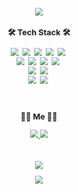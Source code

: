 <p align="center">
	<img src="https://capsule-render.vercel.app/api?type=soft&color=auto&height=150&section=header&text=Seohuih%20Park&fontSize=70&animation=twinkling"/>
</p>
	
<h3 align="center"> 🛠 Tech Stack 🛠 </h3>

<p align="center">
	<img src="https://img.shields.io/badge/Kotlin-0095D5?style=flat-square&logo=Kotlin&logoColor=white"/>&nbsp
	<img src="https://img.shields.io/badge/Java-007396?style=flat-square&logo=Java&logoColor=white"/>&nbsp
	<img src="https://img.shields.io/badge/Javascript-F7DF1E?style=flat-square&logo=javascript&logoColor=white"/>&nbsp 
	<img src="https://img.shields.io/badge/C-A8B9CC?style=flat-square&logo=C&logoColor=white"/>&nbsp
	<img src="https://img.shields.io/badge/C++-00599C?style=flat-square&logo=C%2B%2B&logoColor=white"/>&nbsp
	<br>
	<img src="https://img.shields.io/badge/MySQL-4479A1?style=flat-square&logo=MySql&logoColor=white"/>&nbsp
	<img src="https://img.shields.io/badge/MsSQL-CC2927?style=flat-square&logo=Microsoft-SQL-Server&logoColor=white"/>&nbsp
	<img src="https://img.shields.io/badge/Oracle-F80000?style=flat-square&logo=Oracle&logoColor=white"/>&nbsp
	<img src="https://img.shields.io/badge/DynamoDB-4053D6?style=flat-square&logo=Amazon-DynamoDB&logoColor=white"/>&nbsp
	<br>
	<img src="https://img.shields.io/badge/SpringBoot-6DB33F?style=flat-square&logo=Spring&logoColor=white"/>&nbsp
	<img src="https://img.shields.io/badge/React-61DAFB?style=flat-square&logo=React&logoColor=white"/>&nbsp
	<br>
	<img src="https://img.shields.io/badge/AWS-232F3E?style=flat-square&logo=amazon-aws&logoColor=white"/>&nbsp 
	<img src="https://img.shields.io/badge/Elasticsearch-005571?style=flat-square&logo=elasticsearch&logoColor=white"/>&nbsp 
</p>
<br>

<h3 align="center">🧙🏻 Me 🧙🏻</h3>

<p align="center">
	<a href="https://shplab.tistory.com"><img src="http://img.shields.io/badge/-Tech%20Blog-655ced?style=flat-square&logo=Blogger&link=https://shplab.tistory.com"/>
	</a>
	<a href="mailto:parkseohuinim@gmail.com"><img src="https://img.shields.io/badge/Gmail-d14836?style=flat-square&logo=Gmail&logoColor=white&link=parkseohuinim@gmail.com"/>
	</a>
</p>
<br>
	
<p align="center">
	<a href="https://hits.seeyoufarm.com">
		<img src="https://hits.seeyoufarm.com/api/count/incr/badge.svg?url=https%3A%2F%2Fgithub.com%2Fparkseohuinim&count_bg=%23743DC8&title_bg=%23555555&icon=&icon_color=%23E7E7E7&title=hits&edge_flat=false"/>
	</a>
</p>

<p align="center">
	<a href="https://github.com/anuraghazra/github-readme-stats">
		<img align="center" src="https://github-readme-stats.vercel.app/api?username=parkseohuinim&show_icons=true&theme=dracula"/>
	</a>
</p>
